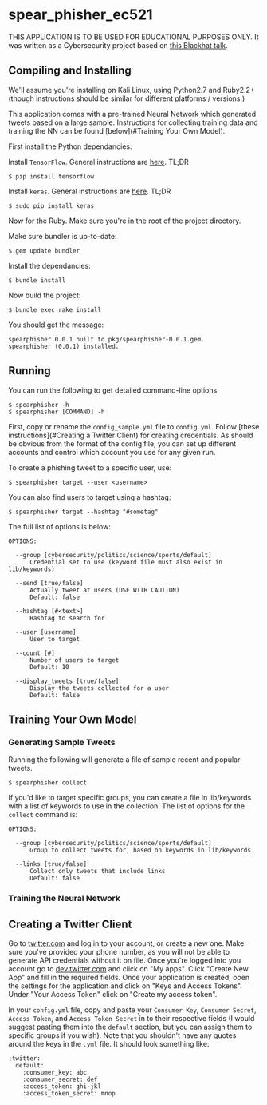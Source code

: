 # spear_phisher_ec521

THIS APPLICATION IS TO BE USED FOR EDUCATIONAL PURPOSES ONLY. It was written as a Cybersecurity project based on [this Blackhat talk](https://www.blackhat.com/docs/us-16/materials/us-16-Seymour-Tully-Weaponizing-Data-Science-For-Social-Engineering-Automated-E2E-Spear-Phishing-On-Twitter.pdf).

## Compiling and Installing

We'll assume you're installing on Kali Linux, using Python2.7 and Ruby2.2+ (though instructions should be similar for different platforms / versions.)

This application comes with a pre-trained Neural Network which generated tweets based on a large sample. Instructions for collecting training data and training the NN can be found [below](#Training Your Own Model).

First install the Python dependancies:

Install `TensorFlow`. General instructions are [here](https://www.tensorflow.org/versions/r0.12/get_started/os_setup.html). TL;DR

    $ pip install tensorflow

Install `keras`. General instructions are [here](https://github.com/fchollet/keras#Installation). TL;DR

    $ sudo pip install keras

Now for the Ruby. Make sure you're in the root of the project directory.

Make sure bundler is up-to-date:

    $ gem update bundler

Install the dependancies:

    $ bundle install

Now build the project:

    $ bundle exec rake install

You should get the message:

    spearphisher 0.0.1 built to pkg/spearphisher-0.0.1.gem.
    spearphisher (0.0.1) installed.

## Running

You can run the following to get detailed command-line options

    $ spearphisher -h
    $ spearphisher [COMMAND] -h

First, copy or rename the `config_sample.yml` file to `config.yml`. Follow [these instructions](#Creating a Twitter Client) for creating credentials. As should be obvious from the format of the config file, you can set up different accounts and control which account you use for any given run.

To create a phishing tweet to a specific user, use:

    $ spearphisher target --user <username>

You can also find users to target using a hashtag:

    $ spearphisher target --hashtag "#sometag"

The full list of options is below:

    OPTIONS:

      --group [cybersecurity/politics/science/sports/default]
          Credential set to use (keyword file must also exist in lib/keywords)

      --send [true/false]
          Actually tweet at users (USE WITH CAUTION)
          Default: false

      --hashtag [#<text>]
          Hashtag to search for

      --user [username]
          User to target

      --count [#]
          Number of users to target
          Default: 10

      --display_tweets [true/false]
          Display the tweets collected for a user
          Default: false


## Training Your Own Model

### Generating Sample Tweets

Running the following will generate a file of sample recent and popular tweets.

    $ spearphisher collect

If you'd like to target specific groups, you can create a file in lib/keywords with a list of keywords to use in the collection. The list of options for the `collect` command is:

    OPTIONS:

      --group [cybersecurity/politics/science/sports/default]
          Group to collect tweets for, based on keywords in lib/keywords

      --links [true/false]
          Collect only tweets that include links
          Default: false

### Training the Neural Network


## Creating a Twitter Client

Go to [twitter.com](https://twitter.com) and log in to your account, or create a new one. Make sure you've provided your phone number, as you will not be able to generate API credentials without it on file. Once you're logged into you account go to [dev.twitter.com](https://dev.twitter.com) and click on "My apps". Click "Create New App" and fill in the required fields. Once your application is created, open the settings for the application and click on "Keys and Access Tokens". Under "Your Access Token" click on "Create my access token".

In your `config.yml` file, copy and paste your `Consumer Key`, `Consumer Secret`, `Access Token`, and `Access Token Secret` in to their respective fields (I would suggest pasting them into the `default` section, but you can assign them to specific groups if you wish). Note that you shouldn't have any quotes around the keys in the `.yml` file. It should look something like:

    :twitter:
      default:
        :consumer_key: abc
        :consumer_secret: def
        :access_token: ghi-jkl
        :access_token_secret: mnop
